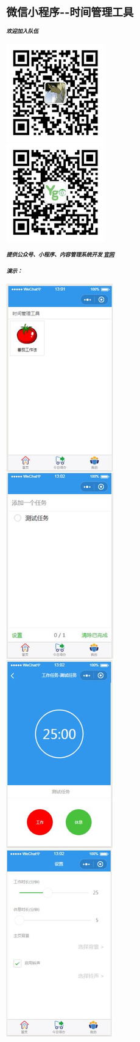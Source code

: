 # 微信小程序--时间管理工具
##### 欢迎加入队伍
![](./images/profile.jpg)
![](./images/qrcode_for_gh_a5ec862d4028_258.jpg)

##### 提供公众号、小程序、内容管理系统开发 [官网](https://www.ygoclub.com)

##### 演示：
![](./images/timer/view-index.jpg)
![](./images/timer/view-todo.jpg)
![](./images/timer/view-task.jpg)
![](./images/timer/view-setting.jpg)
